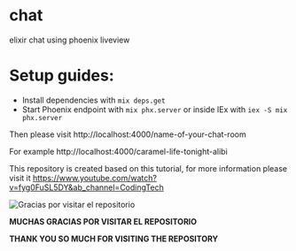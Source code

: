 # chat
elixir chat using phoenix liveview

# Setup guides:

  * Install dependencies with `mix deps.get`
  * Start Phoenix endpoint with `mix phx.server` or inside IEx with `iex -S mix phx.server`

Then please visit http://localhost:4000/name-of-your-chat-room


For example http://localhost:4000/caramel-life-tonight-alibi

This repository is created based on this tutorial, for more information please visit it https://www.youtube.com/watch?v=fyg0FuSL5DY&ab_channel=CodingTech 



![Gracias por visitar el repositorio](https://geekytheory.com/content/images/2014/05/Cat-Illustrations-024.jpg)


**MUCHAS GRACIAS POR VISITAR EL REPOSITORIO**

**THANK YOU SO MUCH FOR VISITING THE REPOSITORY**
